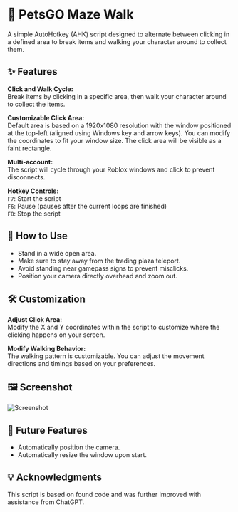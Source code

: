 # 🐾 PetsGO Maze Walk

A simple AutoHotkey (AHK) script designed to alternate between clicking in a defined area to break items and walking your character around to collect them.

## ✨ Features
 **Click and Walk Cycle:**  
 Break items by clicking in a specific area, then walk your character around to collect the items.

 **Customizable Click Area:**  
 Default area is based on a 1920x1080 resolution with the window positioned at the top-left (aligned using Windows key and arrow keys). You can modify the coordinates to fit your window size. The click area will be visible as a faint rectangle.

 **Multi-account:**  
 The script will cycle through your Roblox windows and click to prevent disconnects.

**Hotkey Controls:**  
`F7`: Start the script  
`F6`: Pause (pauses after the current loops are finished)  
`F8`: Stop the script

## 🤔 How to Use
- Stand in a wide open area.
- Make sure to stay away from the trading plaza teleport.
- Avoid standing near gamepass signs to prevent misclicks.
- Position your camera directly overhead and zoom out.

## 🛠️ Customization
 **Adjust Click Area:**  
 Modify the X and Y coordinates within the script to customize where the clicking happens on your screen.  
 
 **Modify Walking Behavior:**  
 The walking pattern is customizable. You can adjust the movement directions and timings based on your preferences.

## 🖼️ Screenshot
![Screenshot](https://github.com/user-attachments/assets/6d4f5693-315e-4abe-9e77-e38446e70df1)

## 🚀 Future Features
- Automatically position the camera.
- Automatically resize the window upon start.

## 💡 Acknowledgments
This script is based on found code and was further improved with assistance from ChatGPT.
